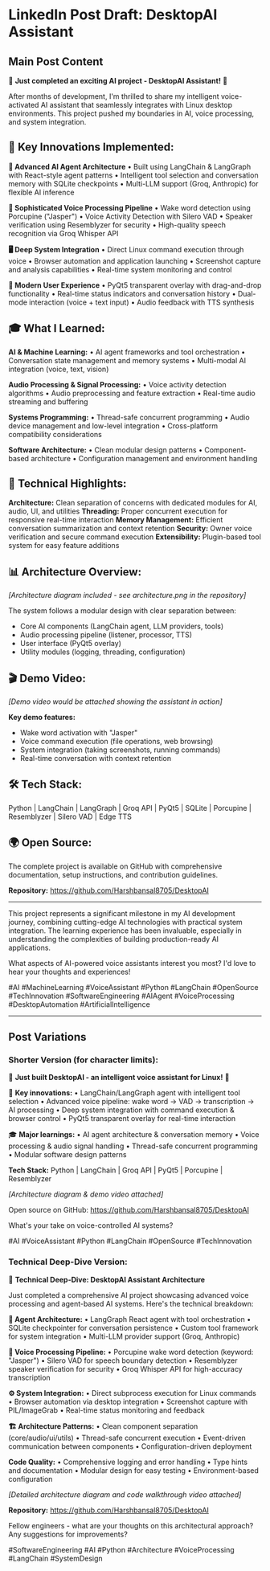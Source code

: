 # LinkedIn Post Draft: DesktopAI Assistant

## Main Post Content

🚀 **Just completed an exciting AI project - DesktopAI Assistant!** 🤖

After months of development, I'm thrilled to share my intelligent voice-activated AI assistant that seamlessly integrates with Linux desktop environments. This project pushed my boundaries in AI, voice processing, and system integration.

## 🌟 **Key Innovations Implemented:**

**🧠 Advanced AI Agent Architecture**
• Built using LangChain & LangGraph with React-style agent patterns
• Intelligent tool selection and conversation memory with SQLite checkpoints
• Multi-LLM support (Groq, Anthropic) for flexible AI inference

**🎤 Sophisticated Voice Processing Pipeline**
• Wake word detection using Porcupine ("Jasper")
• Voice Activity Detection with Silero VAD
• Speaker verification using Resemblyzer for security
• High-quality speech recognition via Groq Whisper API

**🖥️ Deep System Integration**
• Direct Linux command execution through voice
• Browser automation and application launching
• Screenshot capture and analysis capabilities
• Real-time system monitoring and control

**🎨 Modern User Experience**
• PyQt5 transparent overlay with drag-and-drop functionality
• Real-time status indicators and conversation history
• Dual-mode interaction (voice + text input)
• Audio feedback with TTS synthesis

## 🎓 **What I Learned:**

**AI & Machine Learning:**
• AI agent frameworks and tool orchestration
• Conversation state management and memory systems
• Multi-modal AI integration (voice, text, vision)

**Audio Processing & Signal Processing:**
• Voice activity detection algorithms
• Audio preprocessing and feature extraction
• Real-time audio streaming and buffering

**Systems Programming:**
• Thread-safe concurrent programming
• Audio device management and low-level integration
• Cross-platform compatibility considerations

**Software Architecture:**
• Clean modular design patterns
• Component-based architecture
• Configuration management and environment handling

## 🔧 **Technical Highlights:**

**Architecture:** Clean separation of concerns with dedicated modules for AI, audio, UI, and utilities
**Threading:** Proper concurrent execution for responsive real-time interaction
**Memory Management:** Efficient conversation summarization and context retention
**Security:** Owner voice verification and secure command execution
**Extensibility:** Plugin-based tool system for easy feature additions

## 📊 **Architecture Overview:**
*[Architecture diagram included - see architecture.png in the repository]*

The system follows a modular design with clear separation between:
- Core AI components (LangChain agent, LLM providers, tools)
- Audio processing pipeline (listener, processor, TTS)
- User interface (PyQt5 overlay)
- Utility modules (logging, threading, configuration)

## 🎬 **Demo Video:**
*[Demo video would be attached showing the assistant in action]*

**Key demo features:**
- Wake word activation with "Jasper"
- Voice command execution (file operations, web browsing)
- System integration (taking screenshots, running commands)
- Real-time conversation with context retention

## 🛠️ **Tech Stack:**
Python | LangChain | LangGraph | Groq API | PyQt5 | SQLite | Porcupine | Resemblyzer | Silero VAD | Edge TTS

## 🌍 **Open Source:**
The complete project is available on GitHub with comprehensive documentation, setup instructions, and contribution guidelines.

**Repository:** https://github.com/Harshbansal8705/DesktopAI

---

This project represents a significant milestone in my AI development journey, combining cutting-edge AI technologies with practical system integration. The learning experience has been invaluable, especially in understanding the complexities of building production-ready AI applications.

What aspects of AI-powered voice assistants interest you most? I'd love to hear your thoughts and experiences!

#AI #MachineLearning #VoiceAssistant #Python #LangChain #OpenSource #TechInnovation #SoftwareEngineering #AIAgent #VoiceProcessing #DesktopAutomation #ArtificialIntelligence

---

## Post Variations

### Shorter Version (for character limits):

🚀 **Just built DesktopAI - an intelligent voice assistant for Linux!** 🤖

🌟 **Key innovations:**
• LangChain/LangGraph agent with intelligent tool selection
• Advanced voice pipeline: wake word → VAD → transcription → AI processing
• Deep system integration with command execution & browser control
• PyQt5 transparent overlay for real-time interaction

🎓 **Major learnings:**
• AI agent architecture & conversation memory
• Voice processing & audio signal handling
• Thread-safe concurrent programming
• Modular software design patterns

**Tech Stack:** Python | LangChain | Groq API | PyQt5 | Porcupine | Resemblyzer

*[Architecture diagram & demo video attached]*

Open source on GitHub: https://github.com/Harshbansal8705/DesktopAI

What's your take on voice-controlled AI systems? 

#AI #VoiceAssistant #Python #LangChain #OpenSource #TechInnovation

### Technical Deep-Dive Version:

🔬 **Technical Deep-Dive: DesktopAI Assistant Architecture**

Just completed a comprehensive AI project showcasing advanced voice processing and agent-based AI systems. Here's the technical breakdown:

**🧠 Agent Architecture:**
• LangGraph React agent with tool orchestration
• SQLite checkpointer for conversation persistence
• Custom tool framework for system integration
• Multi-LLM provider support (Groq, Anthropic)

**🎤 Voice Processing Pipeline:**
• Porcupine wake word detection (keyword: "Jasper")
• Silero VAD for speech boundary detection
• Resemblyzer speaker verification for security
• Groq Whisper API for high-accuracy transcription

**⚙️ System Integration:**
• Direct subprocess execution for Linux commands
• Browser automation via desktop integration
• Screenshot capture with PIL/ImageGrab
• Real-time status monitoring and feedback

**🏗️ Architecture Patterns:**
• Clean component separation (core/audio/ui/utils)
• Thread-safe concurrent execution
• Event-driven communication between components
• Configuration-driven deployment

**Code Quality:**
• Comprehensive logging and error handling
• Type hints and documentation
• Modular design for easy testing
• Environment-based configuration

*[Detailed architecture diagram and code walkthrough video attached]*

**Repository:** https://github.com/Harshbansal8705/DesktopAI

Fellow engineers - what are your thoughts on this architectural approach? Any suggestions for improvements?

#SoftwareEngineering #AI #Python #Architecture #VoiceProcessing #LangChain #SystemDesign